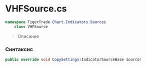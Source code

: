 
# VHFSource.cs
```csharp
namespace TigerTrade.Chart.Indicators.Sources  
    class VHFSource
```

> Описание

### Синтаксис
```csharp
public override void CopySettings(IndicatorSourceBase source)
```
